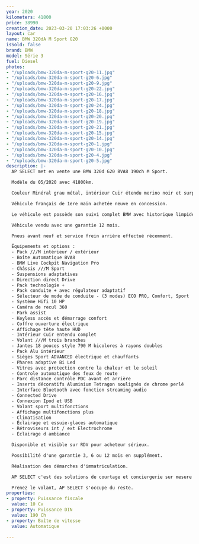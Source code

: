 ```yaml
---
year: 2020
kilometers: 41800
price: 38990
creation_date: 2023-03-20 17:03:26 +0000
layout: car
name: BMW 320dA M Sport G20
isSold: false
brand: BMW
model: Série 3
fuel: Diesel
photos:
- "/uploads/bmw-320da-m-sport-g20-11.jpg"
- "/uploads/bmw-320da-m-sport-g20-6.jpg"
- "/uploads/bmw-320da-m-sport-g20-9.jpg"
- "/uploads/bmw-320da-m-sport-g20-22.jpg"
- "/uploads/bmw-320da-m-sport-g20-16.jpg"
- "/uploads/bmw-320da-m-sport-g20-17.jpg"
- "/uploads/bmw-320da-m-sport-g20-24.jpg"
- "/uploads/bmw-320da-m-sport-g20-18.jpg"
- "/uploads/bmw-320da-m-sport-g20-20.jpg"
- "/uploads/bmw-320da-m-sport-g20-19.jpg"
- "/uploads/bmw-320da-m-sport-g20-21.jpg"
- "/uploads/bmw-320da-m-sport-g20-15.jpg"
- "/uploads/bmw-320da-m-sport-g20-14.jpg"
- "/uploads/bmw-320da-m-sport-g20-1.jpg"
- "/uploads/bmw-320da-m-sport-g20-10.jpg"
- "/uploads/bmw-320da-m-sport-g20-4.jpg"
- "/uploads/bmw-320da-m-sport-g20-5.jpg"
description: |-
  AP SELECT met en vente une BMW 320d G20 BVA8 190ch M Sport.

  Modèle du 05/2020 avec 41800km.

  Couleur Minéral grau métal, intérieur Cuir étendu merino noir et surpiqûres contrastantes Blanches

  Véhicule français de 1ere main achetée neuve en concession.

  Le véhicule est possède son suivi complet BMW avec historique limpide.

  Véhicule vendu avec une garantie 12 mois.

  Pneus avant neuf et service frein arrière effectué récemment.

  Équipements et options :
  - Pack ///M intérieur / extérieur
  - Boîte Automatique BVA8
  - BMW Live Cockpit Navigation Pro
  - Châssis ///M Sport
  - Suspensions adaptatives
  - Direction direct Drive
  - Pack technologie +
  - Pack conduite + avec régulateur adaptatif
  - Sélecteur de mode de conduite - (3 modes) ECO PRO, Comfort, Sport
  - Système Hifi 10 HP
  - Caméra de recul 360
  - Park assist
  - Keyless accès et démarrage confort
  - Coffre ouverture électrique
  - Affichage tête haute HUD
  - Intérieur Cuir entendu complet
  - Volant ///M trois branches
  - Jantes 18 pouces style 790 M bicolores à rayons doubles
  - Pack Alu intérieur
  - Sièges Sport ADVANCED électrique et chauffants
  - Phares adaptive Bi Led
  - Vitres avec protection contre la chaleur et le soleil
  - Controle automatique des feux de route
  - Parc distance contrôle PDC avant et arrière
  - Inserts décoratifs Aluminium Tetragon soulignés de chrome perlé
  - Interface Bluetooth avec fonction streaming audio
  - Connected Drive
  - Connexion Ipod et USB
  - Volant sport multifonctions
  - Affichage multifonctions plus
  - Climatisation
  - Éclairage et essuie-glaces automatique
  - Rétroviseurs int / ext Electrochrome
  - Éclairage d ambiance

  Disponible et visible sur RDV pour acheteur sérieux.

  Possibilité d'une garantie 3, 6 ou 12 mois en supplément.

  Réalisation des démarches d'immatriculation.

  AP SELECT c'est des solutions de courtage et conciergerie sur mesure pour profiter librement de sa passion et de son patrimoine.

  Prenez le volant, AP SELECT s'occupe du reste.
properties:
- property: Puissance fiscale
  value: 10 Cv
- property: Puissance DIN
  value: 190 Ch
- property: Boîte de vitesse
  value: Automatique

---
```

